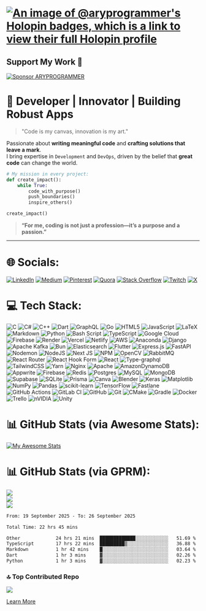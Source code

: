 # [![An image of @aryprogrammer's Holopin badges, which is a link to view their full Holopin profile](https://holopin.me/aryprogrammer)](https://holopin.io/@aryprogrammer)

## Support My Work 💖  
[![Sponsor ARYPROGRAMMER](https://img.shields.io/badge/Sponsor-ARYPROGRAMMER-pink?style=flat-square&logo=github)](https://github.com/sponsors/ARYPROGRAMMER)

# 🌌 Developer | Innovator | Building Robust Apps

> "Code is my canvas, innovation is my art."

Passionate about **writing meaningful code** and **crafting solutions that leave a mark**.  
I bring expertise in `Development` and `DevOps`, driven by the belief that **great code** can change the world.

```python
# My mission in every project:
def create_impact():
    while True:
        code_with_purpose()
        push_boundaries()
        inspire_others()

create_impact()


```

> **“For me, coding is not just a profession—it’s a purpose and a passion.”**

---



# 🌐 Socials:
[![LinkedIn](https://img.shields.io/badge/LinkedIn-%230077B5.svg?logo=linkedin&logoColor=white)](https://linkedin.com/in/its-arya) [![Medium](https://img.shields.io/badge/Medium-12100E?logo=medium&logoColor=white)](https://medium.com/@aryasingh8405) [![Pinterest](https://img.shields.io/badge/Pinterest-%23E60023.svg?logo=Pinterest&logoColor=white)](https://pinterest.com/aryasingh8405) [![Quora](https://img.shields.io/badge/Quora-%23B92B27.svg?logo=Quora&logoColor=white)](https://www.quora.com/profile/None-Nil-1) [![Stack Overflow](https://img.shields.io/badge/-Stackoverflow-FE7A16?logo=stack-overflow&logoColor=white)](https://stackoverflow.com/users/24702443) [![Twitch](https://img.shields.io/badge/Twitch-%239146FF.svg?logo=Twitch&logoColor=white)](https://twitch.tv/HELLGAMEROP) [![X](https://img.shields.io/badge/X-black.svg?logo=X&logoColor=white)](https://x.com/AryaS39909342) 

# 💻 Tech Stack:
![C](https://img.shields.io/badge/c-%2300599C.svg?style=for-the-badge&logo=c&logoColor=white) ![C#](https://img.shields.io/badge/c%23-%23239120.svg?style=for-the-badge&logo=csharp&logoColor=white) ![C++](https://img.shields.io/badge/c++-%2300599C.svg?style=for-the-badge&logo=c%2B%2B&logoColor=white) ![Dart](https://img.shields.io/badge/dart-%230175C2.svg?style=for-the-badge&logo=dart&logoColor=white) ![GraphQL](https://img.shields.io/badge/-GraphQL-E10098?style=for-the-badge&logo=graphql&logoColor=white) ![Go](https://img.shields.io/badge/go-%2300ADD8.svg?style=for-the-badge&logo=go&logoColor=white) ![HTML5](https://img.shields.io/badge/html5-%23E34F26.svg?style=for-the-badge&logo=html5&logoColor=white) ![JavaScript](https://img.shields.io/badge/javascript-%23323330.svg?style=for-the-badge&logo=javascript&logoColor=%23F7DF1E) ![LaTeX](https://img.shields.io/badge/latex-%23008080.svg?style=for-the-badge&logo=latex&logoColor=white) ![Markdown](https://img.shields.io/badge/markdown-%23000000.svg?style=for-the-badge&logo=markdown&logoColor=white) ![Python](https://img.shields.io/badge/python-3670A0?style=for-the-badge&logo=python&logoColor=ffdd54) ![Bash Script](https://img.shields.io/badge/bash_script-%23121011.svg?style=for-the-badge&logo=gnu-bash&logoColor=white) ![TypeScript](https://img.shields.io/badge/typescript-%23007ACC.svg?style=for-the-badge&logo=typescript&logoColor=white) ![Google Cloud](https://img.shields.io/badge/GoogleCloud-%234285F4.svg?style=for-the-badge&logo=google-cloud&logoColor=white) ![Firebase](https://img.shields.io/badge/firebase-%23039BE5.svg?style=for-the-badge&logo=firebase) ![Render](https://img.shields.io/badge/Render-%46E3B7.svg?style=for-the-badge&logo=render&logoColor=white) ![Vercel](https://img.shields.io/badge/vercel-%23000000.svg?style=for-the-badge&logo=vercel&logoColor=white) ![Netlify](https://img.shields.io/badge/netlify-%23000000.svg?style=for-the-badge&logo=netlify&logoColor=#00C7B7) ![AWS](https://img.shields.io/badge/AWS-%23FF9900.svg?style=for-the-badge&logo=amazon-aws&logoColor=white) ![Anaconda](https://img.shields.io/badge/Anaconda-%2344A833.svg?style=for-the-badge&logo=anaconda&logoColor=white) ![Django](https://img.shields.io/badge/django-%23092E20.svg?style=for-the-badge&logo=django&logoColor=white) ![Apache Kafka](https://img.shields.io/badge/Apache%20Kafka-000?style=for-the-badge&logo=apachekafka) ![Bun](https://img.shields.io/badge/Bun-%23000000.svg?style=for-the-badge&logo=bun&logoColor=white) ![Elasticsearch](https://img.shields.io/badge/elasticsearch-%230377CC.svg?style=for-the-badge&logo=elasticsearch&logoColor=white) ![Flutter](https://img.shields.io/badge/Flutter-%2302569B.svg?style=for-the-badge&logo=Flutter&logoColor=white) ![Express.js](https://img.shields.io/badge/express.js-%23404d59.svg?style=for-the-badge&logo=express&logoColor=%2361DAFB) ![FastAPI](https://img.shields.io/badge/FastAPI-005571?style=for-the-badge&logo=fastapi) ![Nodemon](https://img.shields.io/badge/NODEMON-%23323330.svg?style=for-the-badge&logo=nodemon&logoColor=%BBDEAD) ![NodeJS](https://img.shields.io/badge/node.js-6DA55F?style=for-the-badge&logo=node.js&logoColor=white) ![Next JS](https://img.shields.io/badge/Next-black?style=for-the-badge&logo=next.js&logoColor=white) ![NPM](https://img.shields.io/badge/NPM-%23CB3837.svg?style=for-the-badge&logo=npm&logoColor=white) ![OpenCV](https://img.shields.io/badge/opencv-%23white.svg?style=for-the-badge&logo=opencv&logoColor=white) ![RabbitMQ](https://img.shields.io/badge/rabbitmq-FF6600?style=for-the-badge&logo=rabbitmq&logoColor=white) ![React Router](https://img.shields.io/badge/React_Router-CA4245?style=for-the-badge&logo=react-router&logoColor=white) ![React Hook Form](https://img.shields.io/badge/React%20Hook%20Form-%23EC5990.svg?style=for-the-badge&logo=reacthookform&logoColor=white) ![React](https://img.shields.io/badge/react-%2320232a.svg?style=for-the-badge&logo=react&logoColor=%2361DAFB) ![Type-graphql](https://img.shields.io/badge/-TypeGraphQL-%23C04392?style=for-the-badge) ![TailwindCSS](https://img.shields.io/badge/tailwindcss-%2338B2AC.svg?style=for-the-badge&logo=tailwind-css&logoColor=white) ![Yarn](https://img.shields.io/badge/yarn-%232C8EBB.svg?style=for-the-badge&logo=yarn&logoColor=white) ![Nginx](https://img.shields.io/badge/nginx-%23009639.svg?style=for-the-badge&logo=nginx&logoColor=white) ![Apache](https://img.shields.io/badge/apache-%23D42029.svg?style=for-the-badge&logo=apache&logoColor=white) ![AmazonDynamoDB](https://img.shields.io/badge/Amazon%20DynamoDB-4053D6?style=for-the-badge&logo=Amazon%20DynamoDB&logoColor=white) ![Appwrite](https://img.shields.io/badge/Appwrite-%23FD366E.svg?style=for-the-badge&logo=appwrite&logoColor=white) ![Firebase](https://img.shields.io/badge/firebase-a08021?style=for-the-badge&logo=firebase&logoColor=ffcd34) ![Redis](https://img.shields.io/badge/redis-%23DD0031.svg?style=for-the-badge&logo=redis&logoColor=white) ![Postgres](https://img.shields.io/badge/postgres-%23316192.svg?style=for-the-badge&logo=postgresql&logoColor=white) ![MySQL](https://img.shields.io/badge/mysql-4479A1.svg?style=for-the-badge&logo=mysql&logoColor=white) ![MongoDB](https://img.shields.io/badge/MongoDB-%234ea94b.svg?style=for-the-badge&logo=mongodb&logoColor=white) ![Supabase](https://img.shields.io/badge/Supabase-3ECF8E?style=for-the-badge&logo=supabase&logoColor=white) ![SQLite](https://img.shields.io/badge/sqlite-%2307405e.svg?style=for-the-badge&logo=sqlite&logoColor=white) ![Prisma](https://img.shields.io/badge/Prisma-3982CE?style=for-the-badge&logo=Prisma&logoColor=white) ![Canva](https://img.shields.io/badge/Canva-%2300C4CC.svg?style=for-the-badge&logo=Canva&logoColor=white) ![Blender](https://img.shields.io/badge/blender-%23F5792A.svg?style=for-the-badge&logo=blender&logoColor=white) ![Keras](https://img.shields.io/badge/Keras-%23D00000.svg?style=for-the-badge&logo=Keras&logoColor=white) ![Matplotlib](https://img.shields.io/badge/Matplotlib-%23ffffff.svg?style=for-the-badge&logo=Matplotlib&logoColor=black) ![NumPy](https://img.shields.io/badge/numpy-%23013243.svg?style=for-the-badge&logo=numpy&logoColor=white) ![Pandas](https://img.shields.io/badge/pandas-%23150458.svg?style=for-the-badge&logo=pandas&logoColor=white) ![scikit-learn](https://img.shields.io/badge/scikit--learn-%23F7931E.svg?style=for-the-badge&logo=scikit-learn&logoColor=white) ![TensorFlow](https://img.shields.io/badge/TensorFlow-%23FF6F00.svg?style=for-the-badge&logo=TensorFlow&logoColor=white) ![Fastlane](https://img.shields.io/badge/fastlane-%2382bd4e.svg?style=for-the-badge&logo=fastlane&logoColor=black) ![GitHub Actions](https://img.shields.io/badge/github%20actions-%232671E5.svg?style=for-the-badge&logo=githubactions&logoColor=white) ![GitLab CI](https://img.shields.io/badge/gitlab%20CI-%23181717.svg?style=for-the-badge&logo=gitlab&logoColor=white) ![GitHub](https://img.shields.io/badge/github-%23121011.svg?style=for-the-badge&logo=github&logoColor=white) ![Git](https://img.shields.io/badge/git-%23F05033.svg?style=for-the-badge&logo=git&logoColor=white) ![CMake](https://img.shields.io/badge/CMake-%23008FBA.svg?style=for-the-badge&logo=cmake&logoColor=white) ![Gradle](https://img.shields.io/badge/Gradle-02303A.svg?style=for-the-badge&logo=Gradle&logoColor=white) ![Docker](https://img.shields.io/badge/docker-%230db7ed.svg?style=for-the-badge&logo=docker&logoColor=white) ![Trello](https://img.shields.io/badge/Trello-%23026AA7.svg?style=for-the-badge&logo=Trello&logoColor=white) ![nVIDIA](https://img.shields.io/badge/nVIDIA-%2376B900.svg?style=for-the-badge&logo=nVIDIA&logoColor=white) ![Unity](https://img.shields.io/badge/unity-%23000000.svg?style=for-the-badge&logo=unity&logoColor=white)
# 📊 GitHub Stats (via Awesome Stats):
[![My Awesome Stats](https://awesome-github-stats.azurewebsites.net/user-stats/aryprogrammer?cardType=level-alternate&theme=dracula&preferLogin=false)](https://git.io/awesome-stats-card)<br/>
# 📊 GitHub Stats (via GPRM):
![](https://github-readme-stats.vercel.app/api?username=ARYPROGRAMMER&theme=neon&hide_border=false&include_all_commits=false&count_private=true)<br/>
![](https://github-readme-streak-stats.herokuapp.com/?user=ARYPROGRAMMER&theme=neon&hide_border=false)<br/>
![](https://github-readme-stats.vercel.app/api/top-langs/?username=ARYPROGRAMMER&theme=neon&hide_border=false&include_all_commits=true&count_private=true&layout=compact)


<!--START_SECTION:waka-->

```txt
From: 19 September 2025 - To: 26 September 2025

Total Time: 22 hrs 45 mins

Other             24 hrs 21 mins  █████████████░░░░░░░░░░░░   51.69 %
TypeScript        17 hrs 22 mins  █████████▒░░░░░░░░░░░░░░░   36.88 %
Markdown          1 hr 42 mins    █░░░░░░░░░░░░░░░░░░░░░░░░   03.64 %
Dart              1 hr 3 mins     ▓░░░░░░░░░░░░░░░░░░░░░░░░   02.26 %
Python            1 hr 3 mins     ▓░░░░░░░░░░░░░░░░░░░░░░░░   02.23 %
```

<!--END_SECTION:waka-->

### 🔝 Top Contributed Repo
![](https://github-contributor-stats.vercel.app/api?username=ARYPROGRAMMER&limit=5&theme=dark&combine_all_yearly_contributions=true)

[Learn More](https://portfolio-aryasingh.vercel.app/)
